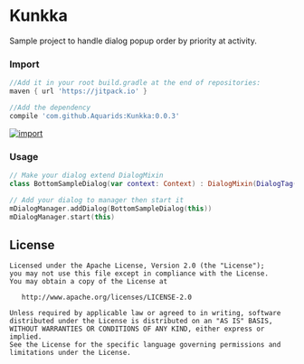 # Kunkka
Sample project to handle dialog popup order by priority at activity.

### Import

```groovy
//Add it in your root build.gradle at the end of repositories:
maven { url 'https://jitpack.io' }
```
```groovy
//Add the dependency
compile 'com.github.Aquarids:Kunkka:0.0.3'
```
[![import](https://jitpack.io/v/Aquarids/Kunkka.svg)](https://jitpack.io/#Aquarids/Kunkka)

### Usage

```kotlin
// Make your dialog extend DialogMixin
class BottomSampleDialog(var context: Context) : DialogMixin(DialogTag(DialogManager.PRIORITY_LOW, DialogConstant.DIALOG_TEST)) {}
```
```kotlin
// Add your dialog to manager then start it
mDialogManager.addDialog(BottomSampleDialog(this))
mDialogManager.start(this)
```
License
--------

    Licensed under the Apache License, Version 2.0 (the "License");
    you may not use this file except in compliance with the License.
    You may obtain a copy of the License at
    
       http://www.apache.org/licenses/LICENSE-2.0
    
    Unless required by applicable law or agreed to in writing, software
    distributed under the License is distributed on an "AS IS" BASIS,
    WITHOUT WARRANTIES OR CONDITIONS OF ANY KIND, either express or implied.
    See the License for the specific language governing permissions and
    limitations under the License.
